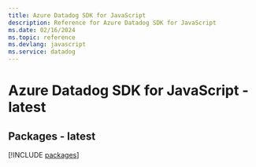 ```yaml
---
title: Azure Datadog SDK for JavaScript
description: Reference for Azure Datadog SDK for JavaScript
ms.date: 02/16/2024
ms.topic: reference
ms.devlang: javascript
ms.service: datadog
---
```

# Azure Datadog SDK for JavaScript - latest
## Packages - latest
[!INCLUDE [packages](datadog-index.md)]